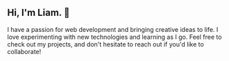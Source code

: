 <h2 align="left">Hi, I'm Liam. 👋</h2>
<p>I have a passion for web development and bringing creative ideas to life. I love experimenting with new technologies and learning as I go. Feel free to check out my projects, and don't hesitate to reach out if you'd like to collaborate!</p>
